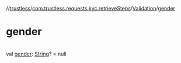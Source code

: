 //[trustless](../../../index.md)/[com.trustless.requests.kyc.retrieveSteps](../index.md)/[Validation](index.md)/[gender](gender.md)

# gender

\
val [gender](gender.md): [String](https://kotlinlang.org/api/latest/jvm/stdlib/kotlin/-string/index.html)? = null
